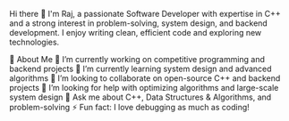 Hi there 👋
I'm Raj, a passionate Software Developer with expertise in C++ and a strong interest in problem-solving, system design, and backend development. I enjoy writing clean, efficient code and exploring new technologies.

🚀 About Me
🔭 I’m currently working on competitive programming and backend projects
🌱 I’m currently learning system design and advanced algorithms
👯 I’m looking to collaborate on open-source C++ and backend projects
🤔 I’m looking for help with optimizing algorithms and large-scale system design
💬 Ask me about C++, Data Structures & Algorithms, and problem-solving
⚡ Fun fact: I love debugging as much as coding!

